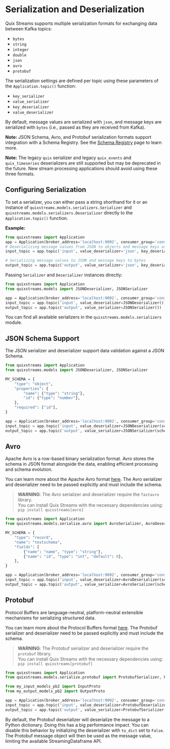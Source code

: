 # Serialization and Deserialization

Quix Streams supports multiple serialization formats for exchanging data between Kafka topics:

- `bytes`
- `string`
- `integer`
- `double`
- `json`
- `avro`
- `protobuf`

The serialization settings are defined per topic using these parameters of the `Application.topic()` function:

- `key_serializer`
- `value_serializer`
- `key_deserializer`
- `value_deserializer`

By default, message values are serialized with `json`, and message keys are serialized with `bytes` (i.e., passed as they are received from Kafka).

**Note:** JSON Schema, Avro, and Protobuf serialization formats support integration with a Schema Registry. See the [Schema Registry](./schema-registry.md) page to learn more.

**Note:** The legacy `quix` serializer and legacy `quix_events` and `quix_timeseries` deserializers are still supported but may be deprecated in the future. New stream processing applications should avoid using these three formats.

## Configuring Serialization

To set a serializer, you can either pass a string shorthand for it or an instance of `quixstreams.models.serializers.Serializer` and `quixstreams.models.serializers.Deserializer` directly to the `Application.topic()` function.

**Example:**

```python
from quixstreams import Application
app = Application(broker_address='localhost:9092', consumer_group='consumer')
# Deserializing message values from JSON to objects and message keys as strings 
input_topic = app.topic('input', value_deserializer='json', key_deserializer='string')

# Serializing message values to JSON and message keys to bytes
output_topic = app.topic('output', value_serializer='json', key_deserializer='bytes')
```

Passing `Serializer` and `Deserializer` instances directly:

```python
from quixstreams import Application
from quixstreams.models import JSONDeserializer, JSONSerializer

app = Application(broker_address='localhost:9092', consumer_group='consumer')
input_topic = app.topic('input', value_deserializer=JSONDeserializer())
output_topic = app.topic('output', value_serializer=JSONSerializer())
```

You can find all available serializers in the `quixstreams.models.serializers` module.

## JSON Schema Support

The JSON serializer and deserializer support data validation against a JSON Schema.

```python
from quixstreams import Application
from quixstreams.models import JSONDeserializer, JSONSerializer

MY_SCHEMA = {
    "type": "object",
    "properties": {
        "name": {"type": "string"},
        "id": {"type": "number"},
    },
    "required": ["id"],
}

app = Application(broker_address='localhost:9092', consumer_group='consumer')
input_topic = app.topic('input', value_deserializer=JSONDeserializer(schema=MY_SCHEMA))
output_topic = app.topic('output', value_serializer=JSONSerializer(schema=MY_SCHEMA))
```

## Avro

Apache Avro is a row-based binary serialization format. Avro stores the schema in JSON format alongside the data, enabling efficient processing and schema evolution.

You can learn more about the Apache Avro format [here](https://avro.apache.org/docs/).
The Avro serializer and deserializer need to be passed explicitly and must include the schema.

> **WARNING**: The Avro serializer and deserializer require the `fastavro` library.  
> You can install Quix Streams with the necessary dependencies using:  
> `pip install quixstreams[avro]`

```python
from quixstreams import Application
from quixstreams.models.serialize.avro import AvroSerializer, AvroDeserializer

MY_SCHEMA = {
    "type": "record",
    "name": "testschema",
    "fields": [
        {"name": "name", "type": "string"},
        {"name": "id", "type": "int", "default": 0},
    ],
}

app = Application(broker_address='localhost:9092', consumer_group='consumer')
input_topic = app.topic('input', value_deserializer=AvroDeserializer(schema=MY_SCHEMA))
output_topic = app.topic('output', value_serializer=AvroSerializer(schema=MY_SCHEMA))
```

## Protobuf

Protocol Buffers are language-neutral, platform-neutral extensible mechanisms for serializing structured data.

You can learn more about the Protocol Buffers format [here](https://protobuf.dev/).
The Protobuf serializer and deserializer need to be passed explicitly and must include the schema.

> **WARNING**: The Protobuf serializer and deserializer require the `protobuf` library.  
> You can install Quix Streams with the necessary dependencies using:  
> `pip install quixstreams[protobuf]`

```python
from quixstreams import Application
from quixstreams.models.serialize.protobuf import ProtobufSerializer, ProtobufDeserializer

from my_input_models_pb2 import InputProto
from my_output_models_pb2 import OutputProto

app = Application(broker_address='localhost:9092', consumer_group='consumer')
input_topic = app.topic('input', value_deserializer=ProtobufDeserializer(msg_type=InputProto))
output_topic = app.topic('output', value_serializer=ProtobufSerializer(msg_type=OutputProto))
```

By default, the Protobuf deserializer will deserialize the message to a Python dictionary. Doing this has a big performance impact. You can disable this behavior by initializing the deserializer with `to_dict` set to `False`. The Protobuf message object will then be used as the message value, limiting the available StreamingDataframe API.
